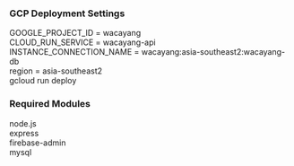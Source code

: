 ### GCP Deployment Settings
GOOGLE_PROJECT_ID = wacayang <br/>
CLOUD_RUN_SERVICE = wacayang-api <br/>
INSTANCE_CONNECTION_NAME = wacayang:asia-southeast2:wacayang-db <br/>
region = asia-southeast2 <br/>
gcloud run deploy
<br/>
### Required Modules
node.js <br/>
express <br/>
firebase-admin <br/>
mysql
